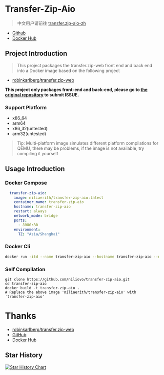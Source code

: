 # Transfer-Zip-Aio

> 中文用户请前往 [transfer.zip-aio-zh](https://github.com/niliovo/transfer-zip-aio-zh)

- [Github](https://github.com/niliovo/transfer-zip-aio)
- [Docker Hub](https://hub.docker.com/r/niliaerith/transfer-zip-aio)

## Project Introduction

> This project packages the transfer.zip-web front end and back end into a Docker image based on the following project

- [robinkarlberg/transfer.zip-web](https://github.com/robinkarlberg/transfer.zip-web)

**This project only packages front-end and back-end, please go to [the original repository](https://github.com/robinkarlberg/transfer.zip-web) to submit ISSUE.**

### Support Platform

- x86_64
- arm64
- x86_32(untested)
- arm32(untested)

> Tip: Multi-platform image simulates different platform compilations for QEMU, there may be problems, if the image is not available, try compiling it yourself

## Usage Introduction

### Docker Compose

```compose.yml
  transfer-zip-aio:
    image: niliaerith/transfer-zip-aio:latest
    container_name: transfer-zip-aio
    hostname: transfer-zip-aio
    restart: always
    network_mode: bridge
    ports:
      - 8080:80
    environment:
      TZ: "Asia/Shanghai"
```

### Docker Cli

```sh
docker run -itd --name transfer-zip-aio --hostname transfer-zip-aio --net bridge -p 8080:80 --restart always -e TZ=Asia/Shanghai niliaerith/transfer-zip-aio:latest
```

### Self Compilation

```
git clone https://github.com/niliovo/transfer-zip-aio.git
cd transfer-zip-aio
docker build -t transfer-zip-aio .
# Replace the above image 'niliaerith/transfer-zip-aio' with 'transfer-zip-aio'
```

# Thanks

- [robinkarlberg/transfer.zip-web](https://github.com/robinkarlberg/transfer.zip-web)
- [GitHub](https://github.com/)
- [Docker Hub](https://hub.docker.com/)

## Star History

<a href="https://star-history.com/#niliovo/transfer-zip-aio&Date">
  <picture>
    <source media="(prefers-color-scheme: dark)" srcset="https://api.star-history.com/svg?repos=niliovo/transfer-zip-aio&type=Date&theme=dark" />
    <source media="(prefers-color-scheme: light)" srcset="https://api.star-history.com/svg?repos=niliovo/transfer-zip-aio&type=Date" />
    <img alt="Star History Chart" src="https://api.star-history.com/svg?repos=niliovo/transfer-zip-aio&type=Date" />
  </picture>
</a>
